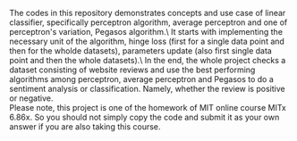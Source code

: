The codes in this repository demonstrates concepts and use case of linear classifier, specifically perceptron algorithm, average perceptron and one of perceptron's variation, Pegasos algorithm.\\
It starts with implementing the necessary unit of the algorithm, hinge loss (first for a single data point and then for the wholde datasets), parameters update (also first single data point and then the whole datasets).\\
In the end, the whole project checks a dataset consisting of website reviews and use the best performing algorithms among perceptron, average perceptron and Pegasos to do a sentiment analysis or classification. Namely, whether the review is positive or negative.\
Please note, this project is one of the homework of MIT online course MITx 6.86x. So you should not simply copy the code and submit it as your own answer if you are also taking this course.

